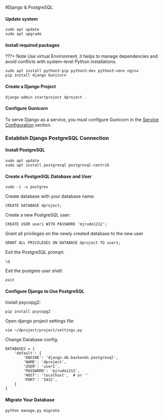 #Django & PostgreSQL
#### Update system
```
sudo apt update
sudo apt upgrade
```
#### Install required packages
???+ Note
        Use virtual Environment, it helps to manage dependencies and avoid conflicts with system-level Python installations.
```
sudo apt install python3-pip python3-dev python3-venv nginx
pip install django Gunicorn
```
#### Create a Django Project
```
django-admin startproject dproject .
```
#### Configure Gunicorn
To serve Django as a service, you must configure Gunicorn in the [Service Configuration](service-conf) section.

### Establish Django PostgreSQL Connection
#### Install PostgreSQL
```
sudo apt update
sudo apt install postgresql postgresql-contrib
```
#### Create a PostgreSQL Database and User
```
sudo -i -u postgres
```
Create database with your database name:
```
CREATE DATABASE dproject;
```
Create a new PostgreSQL user:
```
CREATE USER user1 WITH PASSWORD 'mjrude1212';
```
Grant all privileges on the newly created database to the new user
```
GRANT ALL PRIVILEGES ON DATABASE dproject TO user1;
```
Exit the PostgreSQL prompt:
```
\q

```
Exit the postgres user shell:
```
exit
```
#### Configure Django to Use PostgreSQL
Install psycopg2:
```
pip install psycopg2
```
Open django project settings file:
```
vim ~/dproject/project/settings.py
```
Change Database config:
```
DATABASES = {
    'default': {
        'ENGINE': 'django.db.backends.postgresql',
        'NAME': 'dproject',
        'USER': 'user1',
        'PASSWORD': 'mjrude1212',
        'HOST': 'localhost',  # or ''
        'PORT': '5432',
    }
}
```
#### Migrate Your Database
```
python manage.py migrate
```
